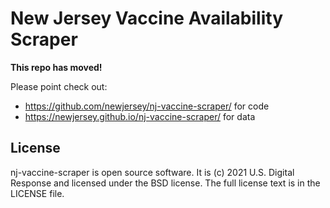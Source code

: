 # New Jersey Vaccine Availability Scraper

**This repo has moved!**

Please point check out:
- https://github.com/newjersey/nj-vaccine-scraper/ for code
- https://newjersey.github.io/nj-vaccine-scraper/ for data


## License

nj-vaccine-scraper is open source software. It is (c) 2021 U.S. Digital Response and licensed under the BSD license. The full license text is in the LICENSE file.
